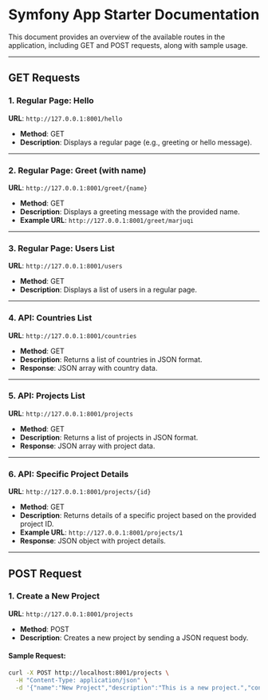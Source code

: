 # Symfony App Starter Documentation

This document provides an overview of the available routes in the application, including GET and POST requests, along with sample usage.

---

## GET Requests

### 1. Regular Page: Hello

**URL**: `http://127.0.0.1:8001/hello`

- **Method**: GET
- **Description**: Displays a regular page (e.g., greeting or hello message).

---

### 2. Regular Page: Greet (with name)

**URL**: `http://127.0.0.1:8001/greet/{name}`

- **Method**: GET
- **Description**: Displays a greeting message with the provided name.
- **Example URL**: `http://127.0.0.1:8001/greet/marjuqi`

---

### 3. Regular Page: Users List

**URL**: `http://127.0.0.1:8001/users`

- **Method**: GET
- **Description**: Displays a list of users in a regular page.

---

### 4. API: Countries List

**URL**: `http://127.0.0.1:8001/countries`

- **Method**: GET
- **Description**: Returns a list of countries in JSON format.
- **Response**: JSON array with country data.

---

### 5. API: Projects List

**URL**: `http://127.0.0.1:8001/projects`

- **Method**: GET
- **Description**: Returns a list of projects in JSON format.
- **Response**: JSON array with project data.

---

### 6. API: Specific Project Details

**URL**: `http://127.0.0.1:8001/projects/{id}`

- **Method**: GET
- **Description**: Returns details of a specific project based on the provided project ID.
- **Example URL**: `http://127.0.0.1:8001/projects/1`
- **Response**: JSON object with project details.

---

## POST Request

### 1. Create a New Project

**URL**: `http://127.0.0.1:8001/projects`

- **Method**: POST
- **Description**: Creates a new project by sending a JSON request body.

#### Sample Request:

```bash
curl -X POST http://localhost:8001/projects \
  -H "Content-Type: application/json" \
  -d '{"name":"New Project","description":"This is a new project.","contractTypeId":101,"contractSignedOn":"2024-01-01","budget":50000,"isActive":1}'
```
